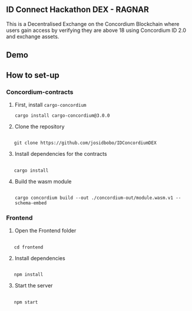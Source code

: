 ## ID Connect Hackathon DEX - RAGNAR
This is a Decentralised Exchange on the Concordium Blockchain where users gain access by verifying they are above 18 using Concordium ID 2.0 and exchange assets.

## Demo
[]()

## How to set-up

### Concordium-contracts

1. First, install `cargo-concordium`
  
       cargo install cargo-concordium@3.0.0
   
3. Clone the repository
 ##
       git clone https://github.com/josidbobo/IDConcordiumDEX
3. Install dependencies for the contracts
 ##
       cargo install 
4. Build the wasm module
    ##
       cargo concordium build --out ./concordium-out/module.wasm.v1 --schema-embed

### Frontend

1. Open the Frontend folder
 ##
       cd frontend
2. Install dependencies
 ##
       npm install
3. Start the server
 ##
       npm start



